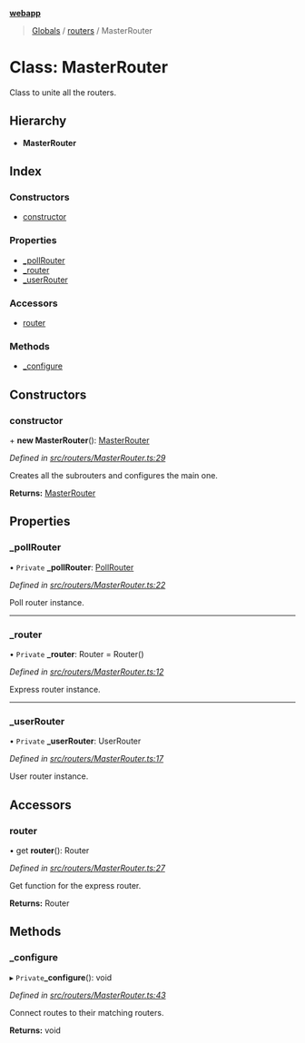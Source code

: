 **[webapp](../README.md)**

> [Globals](../globals.md) / [routers](../modules/routers.md) / MasterRouter

# Class: MasterRouter

Class to unite all the routers.

## Hierarchy

* **MasterRouter**

## Index

### Constructors

* [constructor](routers.masterrouter.md#constructor)

### Properties

* [\_pollRouter](routers.masterrouter.md#_pollrouter)
* [\_router](routers.masterrouter.md#_router)
* [\_userRouter](routers.masterrouter.md#_userrouter)

### Accessors

* [router](routers.masterrouter.md#router)

### Methods

* [\_configure](routers.masterrouter.md#_configure)

## Constructors

### constructor

\+ **new MasterRouter**(): [MasterRouter](routers.masterrouter.md)

*Defined in [src/routers/MasterRouter.ts:29](https://github.com/BESTUPC/voting-web-app/blob/3f5c425/src/routers/MasterRouter.ts#L29)*

Creates all the subrouters and configures the main one.

**Returns:** [MasterRouter](routers.masterrouter.md)

## Properties

### \_pollRouter

• `Private` **\_pollRouter**: [PollRouter](routers.pollrouter.md)

*Defined in [src/routers/MasterRouter.ts:22](https://github.com/BESTUPC/voting-web-app/blob/3f5c425/src/routers/MasterRouter.ts#L22)*

Poll router instance.

___

### \_router

• `Private` **\_router**: Router = Router()

*Defined in [src/routers/MasterRouter.ts:12](https://github.com/BESTUPC/voting-web-app/blob/3f5c425/src/routers/MasterRouter.ts#L12)*

Express router instance.

___

### \_userRouter

• `Private` **\_userRouter**: UserRouter

*Defined in [src/routers/MasterRouter.ts:17](https://github.com/BESTUPC/voting-web-app/blob/3f5c425/src/routers/MasterRouter.ts#L17)*

User router instance.

## Accessors

### router

• get **router**(): Router

*Defined in [src/routers/MasterRouter.ts:27](https://github.com/BESTUPC/voting-web-app/blob/3f5c425/src/routers/MasterRouter.ts#L27)*

Get function for the express router.

**Returns:** Router

## Methods

### \_configure

▸ `Private`**_configure**(): void

*Defined in [src/routers/MasterRouter.ts:43](https://github.com/BESTUPC/voting-web-app/blob/3f5c425/src/routers/MasterRouter.ts#L43)*

Connect routes to their matching routers.

**Returns:** void
